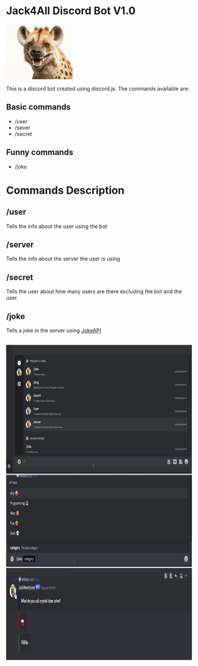 # Jack4All Discord Bot V1.0
<img src = "images/hyena.png" height=150px width = 180px> 
<br>
<p>This is a discord bot created using discord.js. The commands available are:</p>
<h2>Basic commands</h2>
<ul>
  <li>/user</li>
  <li>/sever</li>
  <li>/secret</li>
</ul>
<h2>Funny commands</h2>
<ul>
<li>/joke</li>
</ul>

# Commands Description
<h2>/user</h2>
Tells the info about the user using the bot

<h2>/server</h2>
Tells the info about the server the user is using 

<h2>/secret</h2>
Tells the user about how many users are there excluding the bot and the user.

<h2>/joke</h2>
<p>Tells a joke in the server using <a href="https://sv443.net/jokeapi/v2/">JokeAPI</a><p>
<br>
<img src = "images/Demo 1.png" height=350px > 
<img src = "images/Demo 2.png" height=250px > 
<img src = "images/Demo 3.png" height=250px> 
<br>
